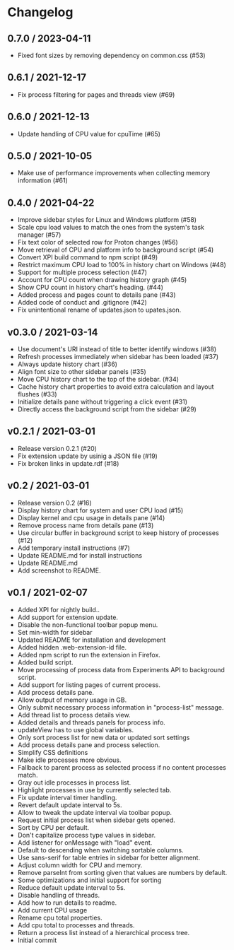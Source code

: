 # Changelog

## 0.7.0 / 2023-04-11

* Fixed font sizes by removing dependency on common.css (#53)

## 0.6.1 / 2021-12-17

* Fix process filtering for pages and threads view (#69)

## 0.6.0 / 2021-12-13

* Update handling of CPU value for cpuTime (#65)

## 0.5.0 / 2021-10-05

* Make use of performance improvements when collecting memory information (#61)

## 0.4.0 / 2021-04-22

* Improve sidebar styles for Linux and Windows platform (#58)
* Scale cpu load values to match the ones from the system's task manager (#57)
* Fix text color of selected row for Proton changes (#56)
* Move retrieval of CPU and platform info to background script (#54)
* Convert XPI build command to npm script (#49)
* Restrict maximum CPU load to 100% in history chart on Windows (#48)
* Support for multiple process selection (#47)
* Account for CPU count when drawing history graph (#45)
* Show CPU count in history chart's heading. (#44)
* Added process and pages count to details pane (#43)
* Added code of conduct and .gitignore (#42)
* Fix unintentional rename of updates.json to upates.json.

## v0.3.0 / 2021-03-14

* Use document's URI instead of title to better identify windows (#38)
* Refresh processes immediately when sidebar has been loaded (#37)
* Always update history chart (#36)
* Align font size to other sidebar panels (#35)
* Move CPU history chart to the top of the sidebar. (#34)
* Cache history chart properties to avoid extra calculation and layout flushes (#33)
* Initialize details pane without triggering a click event (#31)
* Directly access the background script from the sidebar (#29)

## v0.2.1 / 2021-03-01

* Release version 0.2.1 (#20)
* Fix extension update by usinig a JSON file (#19)
* Fix broken links in update.rdf (#18)

## v0.2 / 2021-03-01

* Release version 0.2 (#16)
* Display history chart for system and user CPU load (#15)
* Display kernel and cpu usage in details pane (#14)
* Remove process name from details pane (#13)
* Use circular buffer in background script to keep history of processes (#12)
* Add temporary install instructions (#7)
* Update README.md for install instructions
* Update README.md
* Add screenshot to README.

## v0.1 / 2021-02-07

* Added XPI for nightly build..
* Add support for extension update.
* Disable the non-functional toolbar popup menu.
* Set min-width for sidebar
* Updated README for installation and development
* Added hidden .web-extension-id file.
* Added npm script to run the extension in Firefox.
* Added build script.
* Move processing of process data from Experiments API to background script.
* Add support for listing pages of current process.
* Add process details pane.
* Allow output of memory usage in GB.
* Only submit necessary process information in "process-list" message.
* Add thread list to process details view.
* Added details and threads panels for process info.
* updateView has to use global variables.
* Only sort process list for new data or updated sort settings
* Add process details pane and process selection.
* Simplify CSS definitions
* Make idle processes more obvious.
* Fallback to parent process as selected process if no content processes match.
* Gray out idle processes in process list.
* Highlight processes in use by currently selected tab.
* Fix update interval timer handling.
* Revert default update interval to 5s.
* Allow to tweak the update interval via toolbar popup.
* Request initial process list when sidebar gets opened.
* Sort by CPU per default.
* Don't capitalize process type values in sidebar.
* Add listener for onMessage with "load" event.
* Default to descending when switching sortable columns.
* Use sans-serif for table entries in sidebar for better alignment.
* Adjust column width for CPU and memory.
* Remove parseInt from sorting given that values are numbers by default.
* Some optimizations and initial support for sorting
* Reduce default update interval to 5s.
* Disable handling of threads.
* Add how to run details to readme.
* Add current CPU usage
* Rename cpu total properties.
* Add cpu total to processes and threads.
* Return a process list instead of a hierarchical process tree.
* Initial commit
